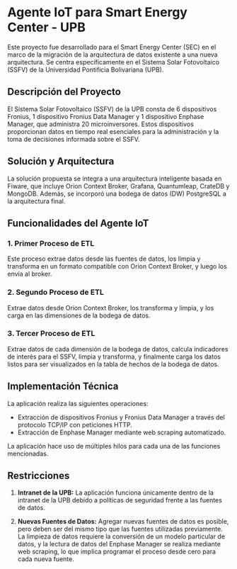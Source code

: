 # Agente IoT para Smart Energy Center - UPB

Este proyecto fue desarrollado para el Smart Energy Center (SEC) en el marco de la migración de la arquitectura de datos existente a una nueva arquitectura. Se centra específicamente en el Sistema Solar Fotovoltaico (SSFV) de la Universidad Pontificia Bolivariana (UPB).

## Descripción del Proyecto

El Sistema Solar Fotovoltaico (SSFV) de la UPB consta de 6 dispositivos Fronius, 1 dispositivo Fronius Data Manager y 1 dispositivo Enphase Manager, que administra 20 microinversores. Estos dispositivos proporcionan datos en tiempo real esenciales para la administración y la toma de decisiones informada sobre el SSFV.

## Solución y Arquitectura

La solución propuesta se integra a una arquitectura inteligente basada en Fiware, que incluye Orion Context Broker, Grafana, Quantumleap, CrateDB y MongoDB. Además, se incorporó una bodega de datos (DW) PostgreSQL a la arquitectura final.

## Funcionalidades del Agente IoT

### 1. Primer Proceso de ETL

Este proceso extrae datos desde las fuentes de datos, los limpia y transforma en un formato compatible con Orion Context Broker, y luego los envía al broker.

### 2. Segundo Proceso de ETL

Extrae datos desde Orion Context Broker, los transforma y limpia, y los carga en las dimensiones de la bodega de datos.

### 3. Tercer Proceso de ETL

Extrae datos de cada dimensión de la bodega de datos, calcula indicadores de interés para el SSFV, limpia y transforma, y finalmente carga los datos listos para ser visualizados en la tabla de hechos de la bodega de datos.

## Implementación Técnica

La aplicación realiza las siguientes operaciones:

- Extracción de dispositivos Fronius y Fronius Data Manager a través del protocolo TCP/IP con peticiones HTTP.
- Extracción de Enphase Manager mediante web scraping automatizado.

La aplicación hace uso de múltiples hilos para cada una de las funciones mencionadas.

## Restricciones

1. **Intranet de la UPB:** La aplicación funciona únicamente dentro de la intranet de la UPB debido a políticas de seguridad frente a las fuentes de datos.
   
2. **Nuevas Fuentes de Datos:** Agregar nuevas fuentes de datos es posible, pero deben ser del mismo tipo que las fuentes utilizadas previamente. La limpieza de datos requiere la conversión de un modelo particular de datos, y la lectura de datos del Enphase Manager se realiza mediante web scraping, lo que implica programar el proceso desde cero para cada nueva fuente.



